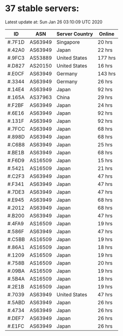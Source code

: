 # 37 stable servers:

Latest update at: Sun Jan 26 03:10:09 UTC 2020

| ID | ASN | Server Country | Online |
| -- | --- | -------------- | ------ |
| #.7F1D | AS63949 | Singapore | 20 hrs |
| #.42A0 | AS63949 | Japan | 22 hrs |
| #.9FC3 | AS53889 | United States | 177 hrs |
| #.D827 | AS20150 | United States | 16 hrs |
| #.E0CF | AS63949 | Germany | 143 hrs |
| #.3344 | AS63949 | Germany | 26 hrs |
| #.14E4 | AS63949 | Japan | 92 hrs |
| #.165A | AS37963 | China | 29 hrs |
| #.F2BF | AS63949 | Japan | 24 hrs |
| #.6E16 | AS63949 | Japan | 92 hrs |
| #.131F | AS63949 | Japan | 92 hrs |
| #.7FCC | AS63949 | Japan | 68 hrs |
| #.898D | AS63949 | Japan | 68 hrs |
| #.C6B8 | AS63949 | Japan | 25 hrs |
| #.BE1B | AS63949 | Japan | 68 hrs |
| #.F6D9 | AS16509 | Japan | 15 hrs |
| #.5421 | AS16509 | Japan | 21 hrs |
| #.C2F3 | AS63949 | Japan | 47 hrs |
| #.F341 | AS63949 | Japan | 47 hrs |
| #.7DE3 | AS63949 | Japan | 47 hrs |
| #.E945 | AS63949 | Japan | 68 hrs |
| #.2012 | AS63949 | Japan | 68 hrs |
| #.B200 | AS63949 | Japan | 47 hrs |
| #.4FA9 | AS16509 | Japan | 19 hrs |
| #.586F | AS63949 | Japan | 47 hrs |
| #.C5BB | AS16509 | Japan | 19 hrs |
| #.86A1 | AS16509 | Japan | 18 hrs |
| #.1209 | AS16509 | Japan | 19 hrs |
| #.758B | AS16509 | Japan | 20 hrs |
| #.09BA | AS16509 | Japan | 19 hrs |
| #.5B4A | AS16509 | Japan | 18 hrs |
| #.2E1B | AS16509 | Japan | 19 hrs |
| #.7039 | AS63949 | United States | 47 hrs |
| #.5ABD | AS63949 | Japan | 26 hrs |
| #.4734 | AS63949 | Japan | 26 hrs |
| #.DEF7 | AS63949 | Japan | 26 hrs |
| #.E1FC | AS63949 | Japan | 26 hrs |

